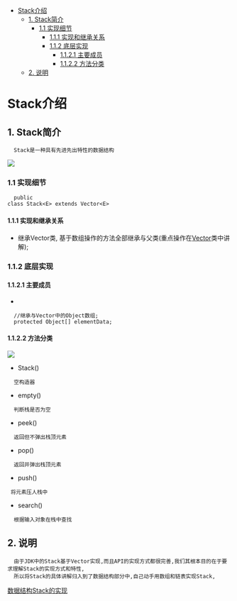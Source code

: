 <!-- GFM-TOC -->
* [Stack介绍](#stack介绍)
    * [1. Stack简介](#1-stack-简介)
       * [1.1 实现细节](#11-实现细节)
         * [1.1.1 实现和继承关系](#111-实现和继承关系) 
         * [1.1.2 底层实现](#112-底层实现)
           * [1.1.2.1 主要成员](#1121-主要成员)
           * [1.1.2.2 方法分类](#1122-方法分类)
    * [2. 说明](#2-说明)
<!-- GFM-TOC -->
# Stack介绍
## 1. Stack简介
```
  Stack是一种具有先进先出特性的数据结构
```
![](https://mmbiz.qpic.cn/mmbiz_jpg/6fuT3emWI5LkeM7Tv8xW0tnI4yibWAOicgTYfab3IIOK5ibgOWZCibYQAn7Ix1bSichic1zaxAaIegoibojyfs343F4KQ/640?tp=webp&wxfrom=5&wx_lazy=1)
### 1.1 实现细节
```
  public
class Stack<E> extends Vector<E>
```
#### 1.1.1 实现和继承关系

 - 继承Vector类, 基于数组操作的方法全部继承与父类(重点操作在[Vector](https://github.com/553899811/NewBie-Plan/blob/master/Java%E5%9F%BA%E7%A1%80/Java-%E5%AE%B9%E5%99%A8/Collection%E9%9B%86%E5%90%88/%E5%9F%BA%E7%A1%80%E7%9F%A5%E8%AF%86/5.Vector.md)类中讲解);

### 1.1.2 底层实现
#### 1.1.2.1 主要成员
  - 
```
  //继承与Vector中的Object数组;
  protected Object[] elementData;
```
#### 1.1.2.2 方法分类
![](https://github.com/553899811/NewBie-Plan/blob/master/Java%E5%9F%BA%E7%A1%80/Java-%E5%AE%B9%E5%99%A8/Collection%E9%9B%86%E5%90%88/image/Stack.png?raw=true)
 - Stack()
``` 
  空构造器
```
 - empty()
```
  判断栈是否为空
```
 - peek()
```
  返回但不弹出栈顶元素
```
 - pop()
```
  返回并弹出栈顶元素
```
 - push()
```
 将元素压人栈中
```
 - search()
```
  根据输入对象在栈中查找
```
## 2. 说明
```
  由于JDK中的Stack基于Vector实现,而且API的实现方式都很完善,我们其根本目的在于要求理解Stack的实现方式和特性,
  所以将Stack的具体讲解归入到了数据结构部分中,自己动手用数组和链表实现Stack,
```
  [数据结构Stack的实现](https://github.com/553899811/Programming/tree/master/Data%20Structures/Stack)
